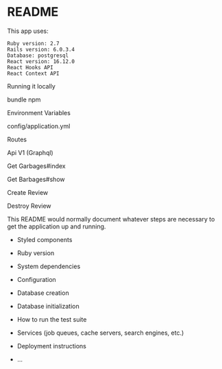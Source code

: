 # README

This app uses:

    Ruby version: 2.7
    Rails version: 6.0.3.4
    Database: postgresql
    React version: 16.12.0
    React Hooks API
    React Context API

Running it locally

bundle
npm

Environment Variables

config/application.yml

Routes

Api V1 (Graphql)

Get Garbages#index

Get Barbages#show

Create Review

Destroy Review


This README would normally document whatever steps are necessary to get the
application up and running.

* Styled components

* Ruby version

* System dependencies

* Configuration

* Database creation

* Database initialization

* How to run the test suite

* Services (job queues, cache servers, search engines, etc.)

* Deployment instructions

* ...
